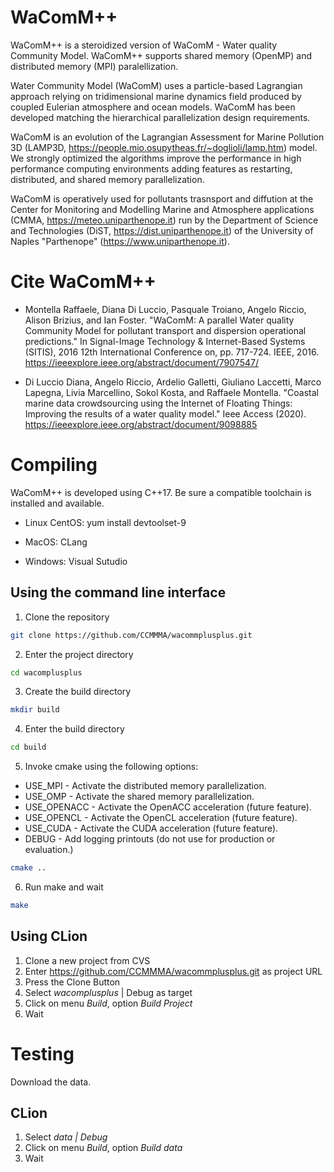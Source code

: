 # WaComM++
WaComM++ is a steroidized version of WaComM - Water quality Community Model.
WaComM++ supports shared memory (OpenMP) and distributed memory (MPI) paralellization.

Water Community Model (WaComM) uses a particle-based Lagrangian approach relying on tridimensional marine dynamics field produced by coupled Eulerian atmosphere and ocean models.
WaComM has been developed matching the hierarchical parallelization design requirements.

WaComM is an evolution of the Lagrangian Assessment for Marine Pollution 3D (LAMP3D, https://people.mio.osupytheas.fr/~doglioli/lamp.htm) model.
We strongly optimized the algorithms improve the performance in high performance computing environments adding features as restarting, distributed, and shared memory parallelization.

WaComM is operatively used for pollutants trasnsport and diffution at the Center for Monitoring and Modelling Marine and Atmosphere applications (CMMA, https://meteo.uniparthenope.it) run by the Department of Science and Technologies (DiST, https://dist.uniparthenope.it) of the University of Naples "Parthenope" (https://www.uniparthenope.it).

# Cite WaComM++
* Montella Raffaele, Diana Di Luccio, Pasquale Troiano, Angelo Riccio, Alison Brizius, and Ian Foster. "WaComM: A parallel Water quality Community Model for pollutant transport and dispersion operational predictions." In Signal-Image Technology & Internet-Based Systems (SITIS), 2016 12th International Conference on, pp. 717-724. IEEE, 2016.
https://ieeexplore.ieee.org/abstract/document/7907547/
  

* Di Luccio Diana, Angelo Riccio, Ardelio Galletti, Giuliano Laccetti, Marco Lapegna, Livia Marcellino, Sokol Kosta, and Raffaele Montella. "Coastal marine data crowdsourcing using the Internet of Floating Things: Improving the results of a water quality model." Ieee Access (2020).
  https://ieeexplore.ieee.org/abstract/document/9098885

# Compiling

WaComM++ is developed using C++17. Be sure a compatible toolchain is installed and available.
* Linux CentOS:
  yum install devtoolset-9
  
* MacOS:
  CLang
    
* Windows: Visual Sutudio

## Using the command line interface

1) Clone the repository
```bash
git clone https://github.com/CCMMMA/wacommplusplus.git
```
2) Enter the project directory
```bash
cd wacomplusplus
```
3) Create the build directory
```bash
mkdir build
```
4) Enter the build directory
```bash
cd build
```
5) Invoke cmake using the following options:
- USE_MPI - Activate the distributed memory parallelization.
- USE_OMP - Activate the shared memory parallelization.
- USE_OPENACC - Activate the OpenACC acceleration (future feature).
- USE_OPENCL - Activate the OpenCL acceleration (future feature).
- USE_CUDA - Activate the CUDA acceleration (future feature).
- DEBUG - Add logging printouts (do not use for production or evaluation.)
```bash
cmake ..
```
6) Run make and wait
```bash
make
```
## Using CLion 

1) Clone a new project from CVS
2) Enter https://github.com/CCMMMA/wacommplusplus.git as project URL
3) Press the Clone Button
4) Select *wacomplusplus* | Debug as target
5) Click on menu *Build*, option *Build Project*
6) Wait


# Testing
Download the data.

## CLion

1) Select *data | Debug*
2) Click on menu *Build*, option *Build data*
3) Wait
